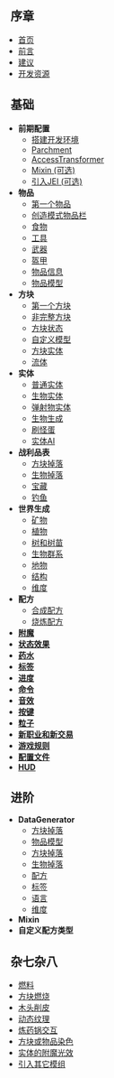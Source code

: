 ## &nbsp; 序章
  - [首页](/docs/0_序章/首页.md)
  - [前言](/docs/0_序章/前言.md)
  - [建议](/docs/0_序章/建议.md)
  - [开发资源](/docs/0_序章/开发资源.md)

## &nbsp; 基础
  - **前期配置**
    * [搭建开发环境](/docs/1_基础/0_前期配置/搭建开发环境.md)
    * [Parchment](/docs/1_基础/0_前期配置/Parchment.md)
    * [AccessTransformer](/docs/1_基础/0_前期配置/AccessTransformer.md)
    * [Mixin (可选)](/docs/1_基础/0_前期配置/Mixin.md)
    * [引入JEI (可选)](/docs/1_基础/0_前期配置/引入JEI.md)
  - **物品**
    * [第一个物品](/docs/1_基础/1_物品/第一个物品.md)
    * [创造模式物品栏](/docs/1_基础/1_物品/创造模式物品栏.md)
    * [食物](/docs/1_基础/1_物品/食物.md)
    * [工具](/docs/1_基础/1_物品/工具.md)
    * [武器](/docs/1_基础/1_物品/武器.md)
    * [盔甲](/docs/1_基础/1_物品/盔甲.md)
    * [物品信息](/docs/1_基础/1_物品/物品信息.md)
    * [物品模型](/docs/1_基础/1_物品/物品模型.md)
  - **方块**
    * [第一个方块](/docs/1_基础/2_方块/第一个方块.md)
    * [非完整方块](/docs/1_基础/2_方块/非完整方块.md)
    * [方块状态](/docs/1_基础/2_方块/方块状态.md)
    * [自定义模型](/docs/1_基础/2_方块/自定义模型.md)
    * [方块实体](/docs/1_基础/2_方块/方块实体.md)
    * [流体](/docs/1_基础/2_方块/流体.md)
  - **实体**
    * [普通实体](/docs/1_基础/3_实体/普通实体.md)
    * [生物实体](/docs/1_基础/3_实体/生物实体.md)
    * [弹射物实体](/docs/1_基础/3_实体/弹射物实体.md)
    * [生物生成](/docs/1_基础/3_实体/生物实体.md)
    * [刷怪蛋](/docs/1_基础/3_实体/刷怪蛋.md)
    * [实体AI](/docs/1_基础/3_实体/实体AI.md)
  - **战利品表**
    * [方块掉落](/docs/1_基础/4_战利品表/方块掉落.md)
    * [生物掉落](/docs/1_基础/4_战利品表/生物掉落.md)
    * [宝藏](/docs/1_基础/4_战利品表/宝藏.md)
    * [钓鱼](/docs/1_基础/4_战利品表/钓鱼.md)
  - **世界生成**
    * [矿物](/docs/1_基础/5_世界生成/矿物.md)
    * [植物](/docs/1_基础/5_世界生成/植物.md)
    * [树和树苗](/docs/1_基础/5_世界生成/树和树苗.md)
    * [生物群系](/docs/1_基础/5_世界生成/生物群系.md)
    * [地物](/docs/1_基础/5_世界生成/地物.md)
    * [结构](/docs/1_基础/5_世界生成/结构.md)
    * [维度](/docs/1_基础/5_世界生成/维度.md)
  - **配方**
    * [合成配方](/docs/1_基础/6_配方/合成配方.md)
    * [烧炼配方](/docs/1_基础/6_配方/烧炼配方.md)
  - [**附魔**](/docs/1_基础/附魔.md)
  - [**状态效果**](/docs/1_基础/状态效果.md)
  - [**药水**](/docs/1_基础/药水.md)
  - [**标签**](/docs/1_基础/标签.md)
  - [**进度**](/docs/1_基础/进度.md)
  - [**命令**](/docs/1_基础/命令.md)
  - [**音效**](/docs/1_基础/音效.md)
  - [**按键**](/docs/1_基础/按键.md)
  - [**粒子**](/docs/1_基础/粒子.md)
  - [**新职业和新交易**](/docs/1_基础/职业和交易.md)
  - [**游戏规则**](/docs/1_基础/游戏规则.md)
  - [**配置文件**](/docs/1_基础/配置文件.md)
  - [**HUD**](/docs/1_基础/HUD.md)

## &nbsp; 进阶
  - **DataGenerator**
    * [方块掉落](2_进阶/0_DataGenerator/方块模型.md)
    * [物品模型](2_进阶/0_DataGenerator/物品模型.md)
    * [方块掉落](2_进阶/0_DataGenerator/方块掉落.md)
    * [生物掉落](2_进阶/0_DataGenerator/生物掉落.md)
    * [配方](2_进阶/0_DataGenerator/配方.md)
    * [标签](2_进阶/0_DataGenerator/标签.md)
    * [语言](2_进阶/0_DataGenerator/语言.md)
    * [维度](2_进阶/0_DataGenerator/维度.md)
  - **Mixin**
  - **自定义配方类型**

## &nbsp; 杂七杂八
  - [燃料](/docs/3_杂七杂八/燃料.md)
  - [方块燃烧](/docs/3_杂七杂八/方块燃烧.md)
  - [木头削皮](/docs/3_杂七杂八/木头削皮.md)
  - [动态纹理](/docs/3_杂七杂八/动态纹理.md)
  - [炼药锅交互](/docs/3_杂七杂八/炼药锅交互.md)
  - [方块或物品染色](/docs/3_杂七杂八/方块或物品染色.md)
  - [实体的附魔光效](/docs/3_杂七杂八/实体的附魔光效.md)
  - [引入其它模组](/docs/3_杂七杂八/引入其它模组.md)
